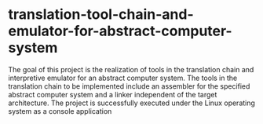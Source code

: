 # translation-tool-chain-and-emulator-for-abstract-computer-system
The goal of this project is the realization of tools in the translation chain and interpretive emulator for an abstract computer system. The tools in the translation chain to be implemented include an assembler for the specified abstract computer system and a linker independent of the target architecture. The project is successfully executed under the Linux operating system as a console application

